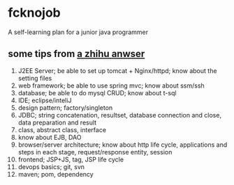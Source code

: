 # fcknojob
A self-learning plan for a junior java programmer

## some tips from [a zhihu anwser][1]
1. J2EE Server; be able to set up tomcat + Nginx/httpd; know about the setting files
2. web framework; be able to use spring mvc; know about ssm/ssh
3. database; be able to do mysql CRUD; know about t-sql
4. IDE; eclipse/inteliJ
5. design pattern; factory/singleton
6. JDBC; string concatenation, resultset, database connection and close, data preparation and result
7. class, abstract class, interface
8. know about EJB, DAO
9. browser/server architecture; know about http life cycle, applications and steps in each stage, request/response entity, session
10. frontend; JSP+JS, tag, JSP life cycle
11. devops basics; git, svn
12. maven; pom, dependency

[1]: https://www.zhihu.com/question/38880482/answer/174034793
